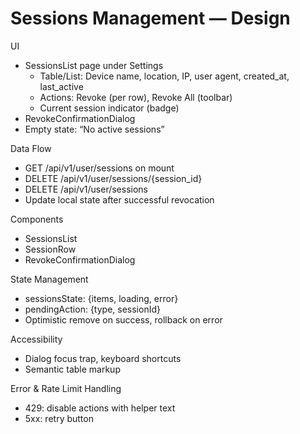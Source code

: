 # Sessions Management — Design

UI
- SessionsList page under Settings
  - Table/List: Device name, location, IP, user agent, created_at, last_active
  - Actions: Revoke (per row), Revoke All (toolbar)
  - Current session indicator (badge)
- RevokeConfirmationDialog
- Empty state: “No active sessions”

Data Flow
- GET /api/v1/user/sessions on mount
- DELETE /api/v1/user/sessions/{session_id}
- DELETE /api/v1/user/sessions
- Update local state after successful revocation

Components
- SessionsList
- SessionRow
- RevokeConfirmationDialog

State Management
- sessionsState: {items, loading, error}
- pendingAction: {type, sessionId}
- Optimistic remove on success, rollback on error

Accessibility
- Dialog focus trap, keyboard shortcuts
- Semantic table markup

Error & Rate Limit Handling
- 429: disable actions with helper text
- 5xx: retry button